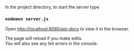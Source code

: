 In the project directory, 
to start the server type

### `nodemon server.js`

Open [http://localhost:8080/api-docs](http://localhost:8080/api-docs) to view it in the browser.

The page will reload if you make edits.\
You will also see any lint errors in the console.



